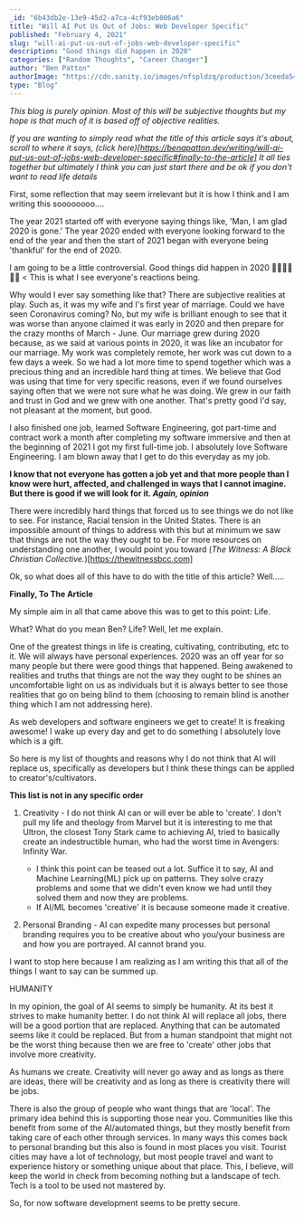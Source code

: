 ```yaml
---
_id: "6b43db2e-13e9-45d2-a7ca-4cf93eb806a6"
title: "Will AI Put Us Out of Jobs: Web Developer Specific"
published: "February 4, 2021"
slug: "will-ai-put-us-out-of-jobs-web-developer-specific"
description: "Good things did happen in 2020"
categories: ["Random Thoughts", "Career Changer"]
author: "Ben Patton"
authorImage: "https://cdn.sanity.io/images/nfspldzq/production/3ceeda54221c7c0614ecc51f955c7be39a1da34e-512x512.jpg"
type: "Blog"
---
```


_This blog is purely opinion. Most of this will be subjective thoughts but my hope is that much of it is based off of objective realities._

_*If you are wanting to simply read what the title of this article says it's about, scroll to where it says, (click here)[https://benapatton.dev/writing/will-ai-put-us-out-of-jobs-web-developer-specific#finally-to-the-article] It all ties together but ultimately I think you can just start there and be ok if you don't want to read life details*_

First, some reflection that may seem irrelevant but it is how I think and I am writing this soooooooo....

The year 2021 started off with everyone saying things like, 'Man, I am glad 2020 is gone.' The year 2020 ended with everyone looking forward to the end of the year and then the start of 2021 began with everyone being 'thankful' for the end of 2020.

I am going to be a little controversial. Good things did happen in 2020 👀🤓🤦‍♂️😡🤯 < This is what I see everyone's reactions being.

Why would I ever say something like that? There are subjective realities at play. Such as, it was my wife and I's first year of marriage. Could we have seen Coronavirus coming? No, but my wife is brilliant enough to see that it was worse than anyone claimed it was early in 2020 and then prepare for the crazy months of March - June. Our marriage grew during 2020 because, as we said at various points in 2020, it was like an incubator for our marriage. My work was completely remote, her work was cut down to a few days a week. So we had a lot more time to spend together which was a precious thing and an incredible hard thing at times. We believe that God was using that time for very specific reasons, even if we found ourselves saying often that we were not sure what he was doing. We grew in our faith and trust in God and we grew with one another. That's pretty good I'd say, not pleasant at the moment, but good.

I also finished one job, learned Software Engineering, got part-time and contract work a month after completing my software immersive and then at the beginning of 2021 I got my first full-time job. I absolutely love Software Engineering. I am blown away that I get to do this everyday as my job.

**I know that not everyone has gotten a job yet and that more people than I know were hurt, affected, and challenged in ways that I cannot imagine. But there is good if we will look for it. _Again, opinion_**

There were incredibly hard things that forced us to see things we do not like to see. For instance, Racial tension in the United States. There is an impossible amount of things to address with this but at minimum we saw that things are not the way they ought to be. For more resources on understanding one another, I would point you toward (_The Witness: A Black Christian Collective._)[https://thewitnessbcc.com]

Ok, so what does all of this have to do with the title of this article? Well.....

**Finally, To The Article**

My simple aim in all that came above this was to get to this point: Life.

What? What do you mean Ben? Life? Well, let me explain.

One of the greatest things in life is creating, cultivating, contributing, etc to it. We will always have personal experiences. 2020 was an off year for so many people but there were good things that happened. Being awakened to realities and truths that things are not the way they ought to be shines an uncomfortable light on us as individuals but it is always better to see those realities that go on being blind to them (choosing to remain blind is another thing which I am not addressing here).

As web developers and software engineers we get to create! It is freaking awesome! I wake up every day and get to do something I absolutely love which is a gift.

So here is my list of thoughts and reasons why I do not think that AI will replace us, specifically as developers but I think these things can be applied to creator's/cultivators.

**This list is not in any specific order**

1. Creativity - I do not think AI can or will ever be able to 'create'. I don't pull my life and theology from Marvel but it is interesting to me that Ultron, the closest Tony Stark came to achieving AI, tried to basically create an indestructible human, who had the worst time in Avengers: Infinity War.

   - I think this point can be teased out a lot. Suffice it to say, AI and Machine Learning(ML) pick up on patterns. They solve crazy problems and some that we didn't even know we had until they solved them and now they are problems.
   - If AI/ML becomes 'creative' it is because someone made it creative.

2. Personal Branding - AI can expedite many processes but personal branding requires you to be creative about who you/your business are and how you are portrayed. AI cannot brand you.

I want to stop here because I am realizing as I am writing this that all of the things I want to say can be summed up.

HUMANITY

In my opinion, the goal of AI seems to simply be humanity. At its best it strives to make humanity better. I do not think AI will replace all jobs, there will be a good portion that are replaced. Anything that can be automated seems like it could be replaced. But from a human standpoint that might not be the worst thing because then we are free to 'create' other jobs that involve more creativity.

As humans we create. Creativity will never go away and as longs as there are ideas, there will be creativity and as long as there is creativity there will be jobs.

There is also the group of people who want things that are 'local'. The primary idea behind this is supporting those near you. Communities like this benefit from some of the AI/automated things, but they mostly benefit from taking care of each other through services. In many ways this comes back to personal branding but this also is found in most places you visit. Tourist cities may have a lot of technology, but most people travel and want to experience history or something unique about that place. This, I believe, will keep the world in check from becoming nothing but a landscape of tech. Tech is a tool to be used not mastered by.

So, for now software development seems to be pretty secure.
